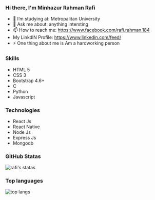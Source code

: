 ### Hi there, I'm Minhazur Rahman Rafi

- 🤔 I’m studying at: Metropalitan University
- 💬 Ask me about: anything intersting
- 📫 How to reach me: https://www.facebook.com/rafi.rahman.184
- My LinkdIN Profile: https://www.linkedin.com/feed/
- ⚡ One thing about me is Am a hardworking person

### Skills
- HTML 5
- CSS 3
- Bootstrap 4.6+
- C
- Python
- Javascript

### Technologies
- React Js
- React Native
- Node Js
- Express Js
- Mongodb

### GitHub Statas
![rafi's statas](https://github-readme-stats.vercel.app/api?username=rahmanrafi32&count_private=true&show_icons=true&theme=radical)

### Top languages
![top langs](https://github-readme-stats.vercel.app/api/top-langs/?username=rahmanrafi32&show_icons=true&theme=radical)
